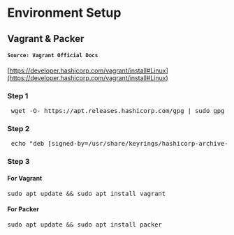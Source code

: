 # Environment Setup

## Vagrant & Packer

#### ``Source: Vagrant Official Docs``
[https://developer.hashicorp.com/vagrant/install#Linux](https://developer.hashicorp.com/vagrant/install#Linux)


### Step 1
<pre> wget -O- https://apt.releases.hashicorp.com/gpg | sudo gpg --dearmor -o /usr/share/keyrings/hashicorp-archive-keyring.gpg </pre>

### Step 2
<pre> echo "deb [signed-by=/usr/share/keyrings/hashicorp-archive-keyring.gpg] https://apt.releases.hashicorp.com $(lsb_release -cs) main" | sudo tee /etc/apt/sources.list.d/hashicorp.list </pre>

### Step 3
#### For Vagrant
<pre>
sudo apt update && sudo apt install vagrant
</pre>

#### For Packer 
<pre>
sudo apt update && sudo apt install packer
</pre>
